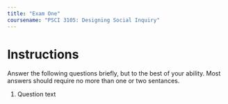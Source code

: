 ```yaml
---
title: "Exam One"
coursename: "PSCI 3105: Designing Social Inquiry"
---
```



# Instructions
Answer the following questions briefly, but to the best of your ability. Most answers should require no more than one or two sentances. 

1. Question text

    ```





    ```




 